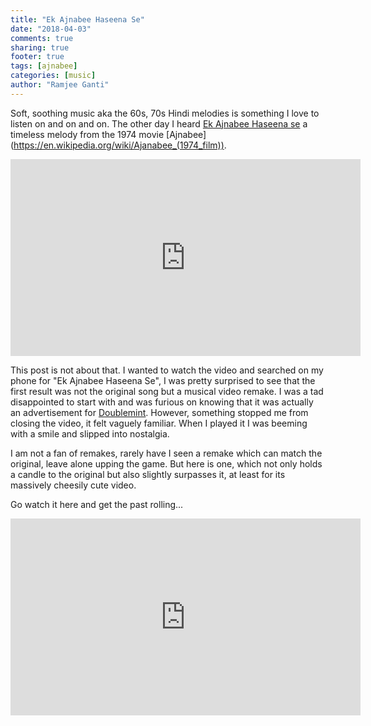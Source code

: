 ```yaml
---
title: "Ek Ajnabee Haseena Se"
date: "2018-04-03"
comments: true
sharing: true
footer: true
tags: [ajnabee]
categories: [music]
author: "Ramjee Ganti"
---
```

Soft, soothing music aka the 60s, 70s Hindi melodies is something I love to listen on and on and on. The other day I heard [Ek Ajnabee Haseena se](https://www.youtube.com/watch?v=LgKueB7fCzs) a timeless melody from the 1974 movie [Ajnabee] (https://en.wikipedia.org/wiki/Ajanabee_(1974_film)).

<iframe width="560" height="315" src="https://www.youtube.com/embed/LgKueB7fCzs" frameborder="0" allow="autoplay; encrypted-media" allowfullscreen></iframe>

This post is not about that. I wanted to watch the video and searched on my phone for "Ek Ajnabee Haseena Se", I was pretty surprised to see that the first result was not the original song but a musical video remake. I was a tad disappointed to start with and was furious on knowing that it was actually an advertisement for [Doublemint](https://en.wikipedia.org/wiki/Doublemint). However, something stopped me from closing the video, it felt vaguely familiar. When I played it I was beeming with a smile and slipped into nostalgia.

I am not a fan of remakes, rarely have I seen a remake which can match the original, leave alone upping the game. But here is one, which not only holds a candle to the original but also slightly surpasses it, at least for its massively cheesily cute video.

Go watch it here and get the past rolling...

<iframe width="560" height="315" src="https://www.youtube.com/embed/e5BbHPHpbvE" frameborder="0" allow="autoplay; encrypted-media" allowfullscreen></iframe>